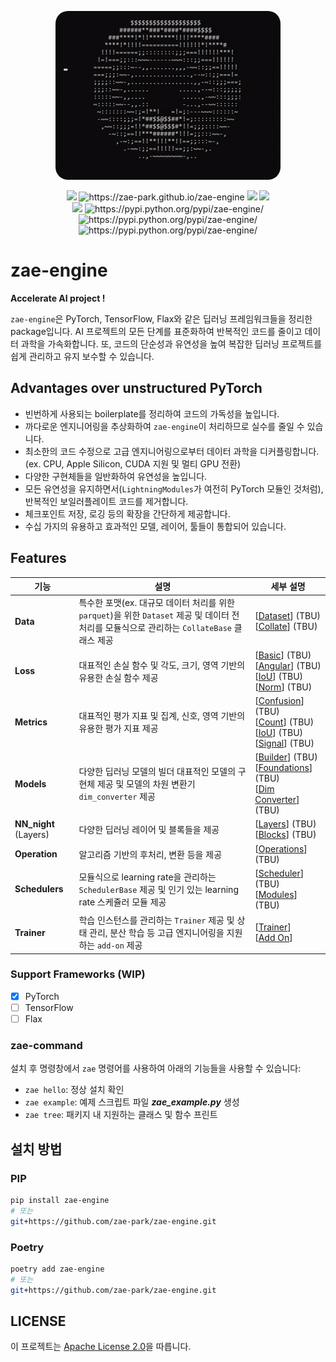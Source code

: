 

<p align="center">
  <img src="assets/img/spinning_ascii_donut.gif" style="border-radius: 20px">
  <br />
</p>

<p align="center">
    <img src="https://github.com/zae-park/zae-engine/actions/workflows/build_test.yml/badge.svg">
    <img src="https://github.com/zae-park/zae-engine/actions/workflows/document_deploy.yml/badge.svg" alt="https://zae-park.github.io/zae-engine">
    <img src="https://github.com/zae-park/zae-engine/actions/workflows/unittest_badge.yml/badge.svg">
    <img src="https://github.com/zae-park/zae-engine/actions/workflows/wandb_test.yml/badge.svg">
    </br>
    <img src="https://codecov.io/gh/zae-park/zae-engine/graph/badge.svg?token=4BENXZJHPF">
    <img src="https://img.shields.io/pypi/pyversions/zae-engine.svg" alt="https://pypi.python.org/pypi/zae-engine/">
    <img src="https://img.shields.io/pypi/v/zae-engine.svg" alt="https://pypi.python.org/pypi/zae-engine/">
    <img src="https://img.shields.io/pypi/dm/zae-engine.svg" alt="https://pypi.python.org/pypi/zae-engine/">
  <br />
</p>

# zae-engine

**Accelerate AI project !**

`zae-engine`은 PyTorch, TensorFlow, Flax와 같은 딥러닝 프레임워크들을 정리한 package입니다. 
AI 프로젝트의 모든 단계를 표준화하여 반복적인 코드를 줄이고 데이터 과학을 가속화합니다.
또, 코드의 단순성과 유연성을 높여 복잡한 딥러닝 프로젝트를 쉽게 관리하고 유지 보수할 수 있습니다.


## Advantages over unstructured PyTorch
- 빈번하게 사용되는 boilerplate를 정리하여 코드의 가독성을 높입니다.
- 까다로운 엔지니어링을 추상화하여 `zae-engine`이 처리하므로 실수를 줄일 수 있습니다.
- 최소한의 코드 수정으로 고급 엔지니어링으로부터 데이터 과학을 디커플링합니다. (ex. CPU, Apple Silicon, CUDA 지원 및 멀티 GPU 전환)
- 다양한 구현체들을 일반화하여 유연성을 높입니다.
- 모든 유연성을 유지하면서(`LightningModules`가 여전히 PyTorch 모듈인 것처럼), 반복적인 보일러플레이트 코드를 제거합니다.
- 체크포인트 저장, 로깅 등의 확장을 간단하게 제공합니다.
- 수십 가지의 유용하고 효과적인 모델, 레이어, 툴들이 통합되어 있습니다.

## Features

| 기능                    | 설명                                                                                               | 세부 설명                                                                                                                                                                                                                                              |
|-----------------------|--------------------------------------------------------------------------------------------------|----------------------------------------------------------------------------------------------------------------------------------------------------------------------------------------------------------------------------------------------------|
| **Data**              | 특수한 포맷(ex. 대규모 데이터 처리를 위한 `parquet`)을 위한 `Dataset` 제공 및 데이터 전처리를 모듈식으로 관리하는 `CollateBase` 클래스 제공 | [[Dataset](zae_engine/data/dataset/README_dataset-ko.md)] (TBU) <br/> [[Collate](zae_engine/data/dataset/README_collate-ko.md)] (TBU)                                                                                                              |
| **Loss**              | 대표적인 손실 함수 및 각도, 크기, 영역 기반의 유용한 손실 함수 제공                                                         | [[Basic](zae_engine/loss/README_basic-ko.md)] (TBU) <br/> [[Angular](zae_engine/loss/README_angular-ko.md)] (TBU) <br/> [[IoU](zae_engine/loss/README_iou-ko.md)] (TBU) <br/> [[Norm](zae_engine/loss/README_norm-ko.md)] (TBU)                    |
| **Metrics**           | 대표적인 평가 지표 및 집계, 신호, 영역 기반의 유용한 평가 지표 제공                                                         | [[Confusion](zae_engine/metrics/README_confusion-ko.md)] (TBU) <br/> [[Count](zae_engine/metrics/README_count-ko.md)] (TBU) <br/> [[IoU](zae_engine/metrics/README_iou-ko.md)] (TBU) <br/> [[Signal](zae_engine/loss/README_signal-ko.md)] (TBU)   |
| **Models**            | 다양한 딥러닝 모델의 빌더 대표적인 모델의 구현체 제공 및 모델의 차원 변환기 `dim_converter` 제공                                   | [[Builder](zae_engine/models/builds/README_builds-ko.md)] (TBU) <br/> [[Foundations](zae_engine/models/foundations/README_foundations-ko.md)] (TBU) <br/> [[Dim Converter](zae_engine/models/converter/README_converter-ko.md)] (TBU)              |
| **NN_night** (Layers) | 다양한 딥러닝 레이어 및 블록들을 제공                                                                            | [[Layers](zae_engine/nn_night/layers/README_layers-ko.md)] (TBU) <br/> [[Blocks](zae_engine/nn_night/blocks/README_blocks-ko.md)] (TBU)                                                                                                            |
| **Operation**         | 알고리즘 기반의 후처리, 변환 등을 제공                                                                           | [[Operations](zae_engine/operations/README_ops-ko.md)] (TBU)                                                                                                                                                                                       |
| **Schedulers**        | 모듈식으로 learning rate을 관리하는 `SchedulerBase` 제공 및 인기 있는 learning rate 스케쥴러 모듈 제공                    | [[Scheduler](zae_engine/operations/README_core-ko.md)] (TBU) <br/> [[Modules](zae_engine/operations/README_scheduler-ko.md)] (TBU)                                                                                                                 |
| **Trainer**           | 학습 인스턴스를 관리하는 `Trainer` 제공 및 상태 관리, 분산 학습 등 고급 엔지니어링을 지원하는 `add-on` 제공                           | [[Trainer](zae_engine/trainer/README_trainer-ko.md)] <br/> [[Add On](zae_engine/trainer/README_mpu-ko.md)]                                                                                                                                         |

### Support Frameworks (WIP)
- [x] PyTorch
- [ ] TensorFlow
- [ ] Flax

### zae-command
설치 후 명령창에서 `zae` 명령어를 사용하여 아래의 기능들을 사용할 수 있습니다:
- `zae hello`: 정상 설치 확인
- `zae example`: 예제 스크립트 파일 ***zae_example.py*** 생성
- `zae tree`: 패키지 내 지원하는 클래스 및 함수 프린트


## 설치 방법

### PIP
```bash
pip install zae-engine
# 또는
git+https://github.com/zae-park/zae-engine.git
```

### Poetry
```bash
poetry add zae-engine
# 또는
git+https://github.com/zae-park/zae-engine.git
```


## LICENSE
이 프로젝트는 [Apache License 2.0](./LICENSE)을 따릅니다.
